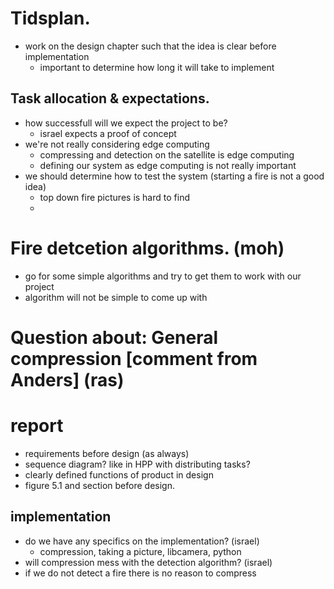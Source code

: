 
# Tidsplan.
* work on the design chapter such that the idea is clear before implementation
  * important to determine how long it will take to implement
## Task allocation & expectations.
* how successfull will we expect the project to be?
  * israel expects a proof of concept
* we're not really considering edge computing
  * compressing and detection on the satellite is edge computing
  * defining our system as edge computing is not really important
* we should determine how to test the system (starting a fire is not a good idea)
  * top down fire pictures is hard  to find
  * 
# Fire detcetion algorithms. (moh)
* go for some simple algorithms and try to get them to work with our project
* algorithm will not be simple to come up with
# Question about: General compression [comment from Anders] (ras)

# report
* requirements before design (as always)
* sequence diagram? like in HPP with distributing tasks?
* clearly defined functions of product in design
* figure 5.1 and section before design.
## implementation
* do we have any specifics on the implementation? (israel)
  * compression, taking a picture, libcamera, python
* will compression mess with the detection algorithm? (israel)
* if we do not detect a fire there is no reason to compress
